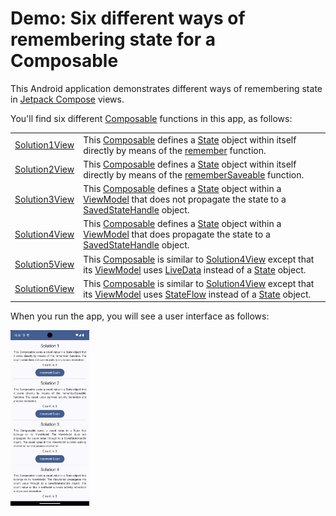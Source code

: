 # Demo: Six different ways of remembering state for a Composable

This Android application demonstrates different ways of remembering state in [Jetpack Compose][7] views.

You'll find six different [Composable][8] functions in this app, as follows:

|                    |                                                                                                                                                 |
|--------------------|-------------------------------------------------------------------------------------------------------------------------------------------------|
| [Solution1View][1] | This [Composable][8] defines a [State][9] object within itself directly by means of the [remember][10] function.                                |
| [Solution2View][2] | This [Composable][8] defines a [State][9] object within itself directly by means of the [rememberSaveable][11] function.                        |
| [Solution3View][3] | This [Composable][8] defines a [State][9] object within a [ViewModel][12] that does not propagate the state to a [SavedStateHandle][13] object. |
| [Solution4View][4] | This [Composable][8] defines a [State][9] object within a [ViewModel][12] that does propagate the state to a [SavedStateHandle][13] object.     |
| [Solution5View][5] | This [Composable][8] is similar to [Solution4View][4] except that its [ViewModel][12] uses [LiveData][14] instead of a [State][9] object.       |
| [Solution6View][6] | This [Composable][8] is similar to [Solution4View][4] except that its [ViewModel][12] uses [StateFlow][15] instead of a [State][9] object.      |

When you run the app, you will see a user interface as follows:

<img src="Screenshot.png" alt="Screenshot of application" width=25%>

[1]: src/main/java/com/tazkiyatech/compose/experiments/app3/Solution1View.kt
[2]: src/main/java/com/tazkiyatech/compose/experiments/app3/Solution2View.kt
[3]: src/main/java/com/tazkiyatech/compose/experiments/app3/Solution3View.kt
[4]: src/main/java/com/tazkiyatech/compose/experiments/app3/Solution4View.kt
[5]: src/main/java/com/tazkiyatech/compose/experiments/app3/Solution5View.kt
[6]: src/main/java/com/tazkiyatech/compose/experiments/app3/Solution6View.kt
[7]: https://developer.android.com/jetpack/compose
[8]: https://developer.android.com/reference/kotlin/androidx/compose/runtime/Composable
[9]: https://developer.android.com/reference/kotlin/androidx/compose/runtime/State
[10]: https://developer.android.com/reference/kotlin/androidx/compose/runtime/package-summary#remember(kotlin.Function0)
[11]: https://developer.android.com/reference/kotlin/androidx/compose/runtime/saveable/package-summary#rememberSaveable(kotlin.Array,androidx.compose.runtime.saveable.Saver,kotlin.String,kotlin.Function0)
[12]: https://developer.android.com/reference/androidx/lifecycle/ViewModel
[13]: https://developer.android.com/reference/androidx/lifecycle/SavedStateHandle
[14]: https://developer.android.com/reference/androidx/lifecycle/LiveData
[15]: https://developer.android.com/kotlin/flow/stateflow-and-sharedflow#stateflow
